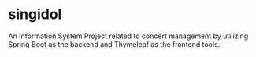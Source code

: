 # singidol

An Information System Project related to concert management by utilizing Spring Boot as the backend and Thymeleaf as the frontend tools.
